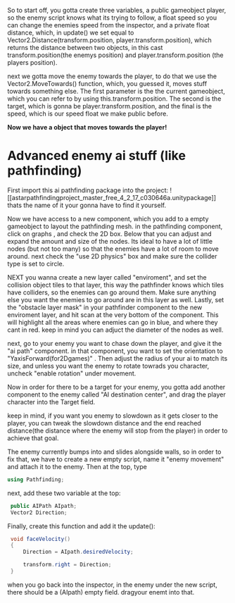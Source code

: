 So to start off, you gotta create three variables, a public gameobject player, so the enemy script knows what its trying to follow,  a float speed so you can change the enemies speed from the inspector,  and a private float distance, which, in update() we set equal to Vector2.Distance(transform.position, player.transform.position), which returns the distance between two objects, in this cast transform.position(the enemys position) and player.transform.position (the players position).

next we gotta move the enemy towards the player, to do that we use the Vector2.MoveTowards() function, which, you guessed it, moves stuff towards something else. The first parameter is the the current gameobject, which you can refer to by using this.transform.position. The second is the target, which is gonna be player.transform.position, and the final is the speed, which is our speed float we make public before.

**Now we have a object that moves towards the player!**


# Advanced enemy ai stuff (like pathfinding)

First import this ai pathfinding package into the project:
![[astarpathfindingproject_master_free_4_2_17_c030646a.unitypackage]]
thats the name of it your gonna have to find it yourself.

Now we have access to a new  component, which you add to a empty gameobject to layout the pathfinding mesh. in the pathfinding component, click on graphs , and check the 2D box. Below that you can adjust and expand the amount and size of the nodes. Its ideal to have a lot of little nodes (but not too many) so that the enemies have a lot of room to move around.
next check the "use 2D physics" box and make sure the collider type is set to circle.

NEXT you wanna create a new layer called "enviroment", and set the collision object tiles to that layer, this way the pathfinder knows which tiles have colliders, so the enemies can go around them. Make sure anything else you want the enemies to go around are in this layer as well. Lastly, set the "obstacle layer mask" in your pathfinder component to the new enviroment layer, and hit scan at the very bottom of the component. This will highlight all the areas where enemies can go in blue, and where they cant in red. keep in mind you can adjuct the diameter of the nodes as well.

next, go to your enemy you want to chase down the player, and give it the "ai path" component. in that component, you want to set the orientation to "YaxisForward(for2Dgames)" . Then adjust the radius of your ai to match its size, and unless you want the enemy to rotate towrads you character, uncheck "enable rotation" under movement.

Now in order for there to be a target for your enemy, you gotta add another component to the enemy called "AI destination center", and drag the player character into the Target field.

keep in mind, if you want you enemy to slowdown as it gets closer to the player, you can tweak the slowdown distance and the end reached distance(the distance where the enemy will stop from the player) in order to achieve that goal.

The enemy currently bumps into and slides alongside walls, so in order to fix that, we have to create a new empty script, name it "enemy movement" and attach it to the enemy. Then at the top, type 

```cs
using Pathfinding;
```

next, add these two variable at the top:

```cs
 public AIPath AIpath;
 Vector2 Direction;
```

Finally, create this function and add it the update():
```cs
 void faceVelocity()
 {
     Direction = AIpath.desiredVelocity;

     transform.right = Direction;
 }
```
when you go back into the inspector, in the enemy under the new script, there should be a  (AIpath) empty field. dragyour enemt into that.